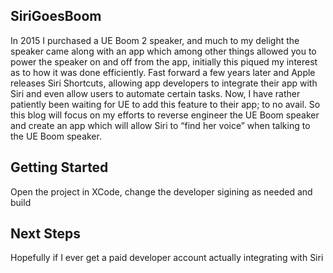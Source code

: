 ## SiriGoesBoom

In 2015 I purchased a UE Boom 2 speaker, and much to my delight the speaker came along with an app which among other things allowed you to power the speaker on and off from the app, initially this piqued my interest as to how it was done efficiently. Fast forward a few years later and Apple releases Siri Shortcuts, allowing app developers to integrate their app with Siri and even allow users to automate certain tasks. Now, I have rather patiently been waiting for UE to add this feature to their app; to no avail. So this blog will focus on my efforts to reverse engineer the UE Boom speaker and create an app which will allow Siri to “find her voice” when talking to the UE Boom speaker.

## Getting Started

Open the project in XCode, change the developer sigining as needed and build

## Next Steps

 Hopefully if I ever get a paid developer account actually integrating with Siri

